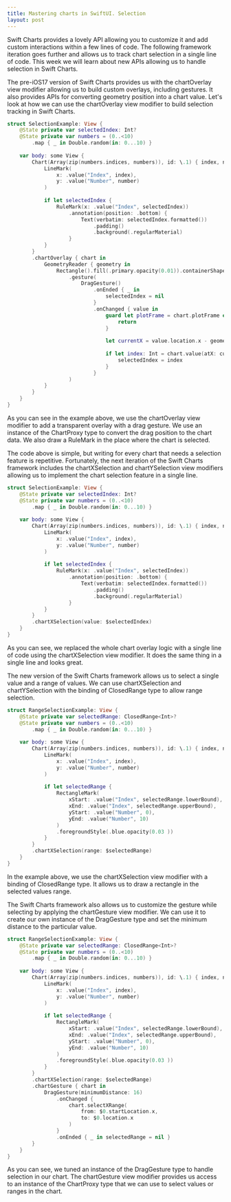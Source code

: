 ```yaml
---
title: Mastering charts in SwiftUI. Selection
layout: post
---
```


Swift Charts provides a lovely API allowing you to customize it and add custom interactions within a few lines of code. The following framework iteration goes further and allows us to track chart selection in a single line of code. This week we will learn about new APIs allowing us to handle selection in Swift Charts.

The pre-iOS17 version of Swift Charts provides us with the chartOverlay view modifier allowing us to build custom overlays, including gestures. It also provides APIs for converting geometry position into a chart value. Let's look at how we can use the chartOverlay view modifier to build selection tracking in Swift Charts.

```swift
struct SelectionExample: View {
    @State private var selectedIndex: Int?
    @State private var numbers = (0..<10)
        .map { _ in Double.random(in: 0...10) }
    
    var body: some View {
        Chart(Array(zip(numbers.indices, numbers)), id: \.1) { index, number in
            LineMark(
                x: .value("Index", index),
                y: .value("Number", number)
            )
            
            if let selectedIndex {
                RuleMark(x: .value("Index", selectedIndex))
                    .annotation(position: .bottom) {
                        Text(verbatim: selectedIndex.formatted())
                            .padding()
                            .background(.regularMaterial)
                    }
            }
        }
        .chartOverlay { chart in
            GeometryReader { geometry in
                Rectangle().fill(.primary.opacity(0.01)).containerShape(.rect)
                    .gesture(
                        DragGesture()
                            .onEnded { _ in
                                selectedIndex = nil
                            }
                            .onChanged { value in
                                guard let plotFrame = chart.plotFrame else {
                                    return
                                }
                                
                                let currentX = value.location.x - geometry[plotFrame].origin.x
                                
                                if let index: Int = chart.value(atX: currentX) {
                                    selectedIndex = index
                                }
                            }
                    )
            }
        }
    }
}
```

As you can see in the example above, we use the chartOverlay view modifier to add a transparent overlay with a drag gesture. We use an instance of the ChartProxy type to convert the drag position to the chart data. We also draw a RuleMark in the place where the chart is selected.

The code above is simple, but writing for every chart that needs a selection feature is repetitive. Fortunately, the next iteration of the Swift Charts framework includes the chartXSelection and chartYSelection view modifiers allowing us to implement the chart selection feature in a single line.

```swift
struct SelectionExample: View {
    @State private var selectedIndex: Int?
    @State private var numbers = (0..<10)
        .map { _ in Double.random(in: 0...10) }
    
    var body: some View {
        Chart(Array(zip(numbers.indices, numbers)), id: \.1) { index, number in
            LineMark(
                x: .value("Index", index),
                y: .value("Number", number)
            )
            
            if let selectedIndex {
                RuleMark(x: .value("Index", selectedIndex))
                    .annotation(position: .bottom) {
                        Text(verbatim: selectedIndex.formatted())
                            .padding()
                            .background(.regularMaterial)
                    }
            }
        }
        .chartXSelection(value: $selectedIndex)
    }
}
```

As you can see, we replaced the whole chart overlay logic with a single line of code using the chartXSelection view modifier. It does the same thing in a single line and looks great. 

The new version of the Swift Charts framework allows us to select a single value and a range of values. We can use chartXSelection and chartYSelection with the binding of ClosedRange type to allow range selection.

```swift
struct RangeSelectionExample: View {
    @State private var selectedRange: ClosedRange<Int>?
    @State private var numbers = (0..<10)
        .map { _ in Double.random(in: 0...10) }
    
    var body: some View {
        Chart(Array(zip(numbers.indices, numbers)), id: \.1) { index, number in
            LineMark(
                x: .value("Index", index),
                y: .value("Number", number)
            )
            
            if let selectedRange {
                RectangleMark(
                    xStart: .value("Index", selectedRange.lowerBound),
                    xEnd: .value("Index", selectedRange.upperBound),
                    yStart: .value("Number", 0),
                    yEnd: .value("Number", 10)
                )
                .foregroundStyle(.blue.opacity(0.03 ))
            }
        }
        .chartXSelection(range: $selectedRange)
    }
}
```

In the example above, we use the chartXSelection view modifier with a binding of ClosedRange type. It allows us to draw a rectangle in the selected values range.

The Swift Charts framework also allows us to customize the gesture while selecting by applying the chartGesture view modifier. We can use it to create our own instance of the DragGesture type and set the minimum distance to the particular value.

```swift
struct RangeSelectionExample: View {
    @State private var selectedRange: ClosedRange<Int>?
    @State private var numbers = (0..<10)
        .map { _ in Double.random(in: 0...10) }
    
    var body: some View {
        Chart(Array(zip(numbers.indices, numbers)), id: \.1) { index, number in
            LineMark(
                x: .value("Index", index),
                y: .value("Number", number)
            )
            
            if let selectedRange {
                RectangleMark(
                    xStart: .value("Index", selectedRange.lowerBound),
                    xEnd: .value("Index", selectedRange.upperBound),
                    yStart: .value("Number", 0),
                    yEnd: .value("Number", 10)
                )
                .foregroundStyle(.blue.opacity(0.03 ))
            }
        }
        .chartXSelection(range: $selectedRange)
        .chartGesture { chart in
            DragGesture(minimumDistance: 16)
                .onChanged {
                    chart.selectXRange(
                        from: $0.startLocation.x,
                        to: $0.location.x
                    )
                }
                .onEnded { _ in selectedRange = nil }
        }
    }
}
```

As you can see, we tuned an instance of the DragGesture type to handle selection in our chart. The chartGesture view modifier provides us access to an instance of the ChartProxy type that we can use to select values or ranges in the chart.
